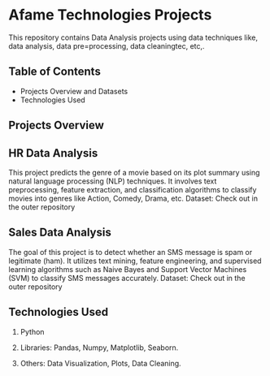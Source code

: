 # Afame Technologies Projects

This repository contains Data Analysis projects using data techniques like, data analysis, data pre=processing, data cleaningtec, etc,.

## Table of Contents

- Projects Overview and Datasets
- Technologies Used

## Projects Overview

## HR Data Analysis

This project predicts the genre of a movie based on its plot summary using natural language processing (NLP) techniques.
It involves text preprocessing, feature extraction, and classification algorithms to classify movies into genres like Action, Comedy, Drama, etc.
Dataset: Check out in the outer repository

## Sales Data Analysis

The goal of this project is to detect whether an SMS message is spam or legitimate (ham).
It utilizes text mining, feature engineering, and supervised learning algorithms such as Naive Bayes and Support Vector Machines (SVM) to classify SMS messages accurately.
Dataset: Check out in the outer repository



## Technologies Used
  
  1. Python
  
  2. Libraries: Pandas, Numpy, Matplotlib, Seaborn.

  3. Others: Data Visualization, Plots, Data Cleaning.
